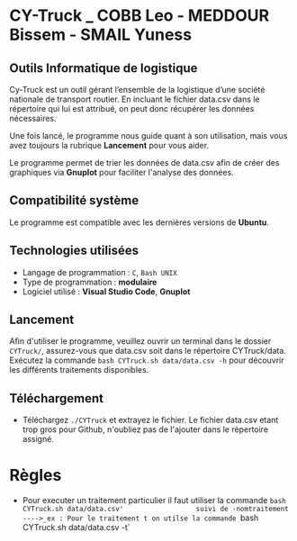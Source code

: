 # **CY-Truck _ COBB Leo - MEDDOUR Bissem - SMAIL Yuness**

## Outils Informatique de logistique

Cy-Truck est un outil gérant l’ensemble de la logistique d’une société nationale de transport routier. En incluant le fichier data.csv dans le répertoire qui lui est attribué, on peut donc récupérer les données nécessaires.

Une fois lancé, le programme nous guide quant à son utilisation, mais vous avez toujours la rubrique **Lancement** pour vous aider.

Le programme permet de trier les données de data.csv afin de créer des graphiques via **Gnuplot** pour faciliter l'analyse des données.

## Compatibilité système

Le programme est compatible avec les dernières versions de **Ubuntu**.

## Technologies utilisées

- Langage de programmation : `C`, `Bash UNIX`
- Type de programmation : **modulaire**
- Logiciel utilisé : **Visual Studio Code**, **Gnuplot**

## Lancement

Afin d'utiliser le programme, veuillez ouvrir un terminal dans le dossier `CYTruck/`, assurez-vous que data.csv soit dans le répertoire CYTruck/data. Exécutez la commande `bash CYTruck.sh data/data.csv -h` pour découvrir les différents traitements disponibles.

## Téléchargement

- Téléchargez `./CYTruck` et extrayez le fichier. Le fichier data.csv etant trop gros pour Github, n'oubliez pas de l'ajouter dans le répertoire assigné.

# Règles

- Pour executer un traitement particulier il faut utiliser la commande `bash CYTruck.sh data/data.csv'                  suivi de -nomtraitement
  ---->_ex : Pour le traitement t on utilse la commande `bash CYTruck.sh data/data.csv -t`
